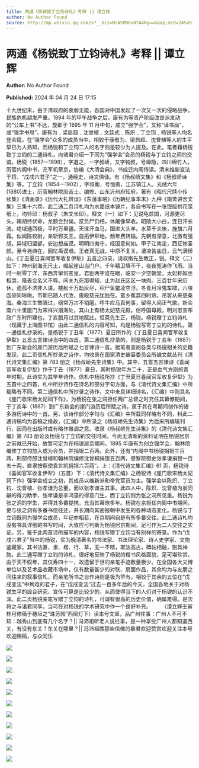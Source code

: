 ```yaml
---
title: 两通《杨锐致丁立钧诗札》考释 || 谭立辉
author: No Author Found
source: http://mp.weixin.qq.com/s?__biz=MzA5MDkxNTA4Ng==&amp;mid=2454915002&amp;idx=1&amp;sn=a8908515f1147facd1f1cacf545cf4bc&amp;chksm=87a3cfdbb0d446cd8f275b7b9d1895246695ee298a2897b7c7133f84a9d99326d5babf3d8d78&poc_token=HJ_Do2ejHyO-wNZGG8Q1S8FdPgy1YBBEob-nUEme
---
```


# 两通《杨锐致丁立钧诗札》考释 || 谭立辉

**Author:** No Author Found

**Published:** 2024 年 04 月 24 日 17:15

十九世纪末，由于清政府的衰弱无能，各国对中国发起了一次又一次的侵略战争，民族危机越发严重。1894 年的甲午战争之后，康有为等资产阶级改良派发动的“公车上书”不达，旋即于 1895 年 11 月中旬，成立“强学会”，又称“译书局”，或“强学书局”。康有为﹑梁启超﹑沈曾植﹑文廷式﹑陈炽﹑丁立钧﹑杨锐等人均名登会籍。在“强学会”众多的成员当中，相较于康有为、梁启超、沈曾植等人的生平早已为人熟知，而杨锐和丁立钧二人的名字则是较少为人提及。在此，笔者藉杨锐致丁立钧的二通诗札，向诸君介绍一下同为“强学会”会员的杨锐与丁立钧之间的交谊。杨锐（1857—1898），字退之，一字叔峤，又字钝叔，号蝉隐，四川绵竹人。历官内阁中书，充军机章京，协编《大清会典》，书成迁内阁侍读。清末维新变法干将、“戊戌六君子”之一。通经史，诗文俱佳。有《杨叔峤文集》和《杨叔峤诗集》等。丁立钧（1854—1902），字叔衡，号恒斋，江苏镇江人。光绪六年(1880)进士，历官翰林院庶吉士、编修、山东沂州府知府。著有《昭代尺牍小传续集》《清画录》《历代大礼辨误》《东藩事略》《历朝纪事本末》九种《南菁讲舍文集》三集十六卷。此二通二页诗札均为水墨纸本镜片，各自书写在一张饾版拱花笺纸上，均钤印：杨叔子（朱文长印）。释文（一）如下：见说龟兹国，河源更尽头。羯胡终伏命，龙额会封侯。贰负尸仍梏，休屠像早收。昭陵大小白，连日汗长流。绝域通西极，平时万里疆。天徕汗血马，国进大头羊。水草千夫帐，旌旗六月霜。似闻陈校尉，亲斩郅支王。自拓伊犁地，频年费转输。先朝有深意，北徼有强胡。异域归盟部，安边想庙谟。明明四夷守，经国意何如。甲子江南定，西征惨圣颜。至今尧典在，回忆禹谟艰。王者真无战，中原不复关。凄凉告庙日，云气满桥山。《丁丑夏日喜闻官军收复伊犁》五首之四录，请叔衡先生教正，锐。释文（二）如下：神州到海无尺土，崛起崖山当门户。千年精卫填不干，夜夜冤涛作飞雨。当时一舸零丁洋，东西奔窜何苍皇。君臣两字谁在眼，临安一夕空朝堂。太妃称奴丞相哭，降表佥名义不辱。间关九死那得知，止为赵氏区区一块肉。三百廿年宋历休，遗孤不济非人谋。楼舩十万劫灰尽，积尸鱼鳖凌空浮。冬青月冷鬼车啸，六陵函骨同啾啾。市朝已随人代改，废殿慈元犹独在。蛮乡蕉荔四时熟，吊客从来感桑海。桑海三生瞥眼过，纲常万古不销磨。呼牛应马真何事，留得人间正气歌。新会南六十里崖门为宋祥兴溺海处，其山上有杨太妃慈元殿，俗呼国母殿，明刘忠宣布政广东时所建也，丁亥腊月过其地赋此。恒斋先生正，杨锐。杨锐赠丁立钧诗札（现藏于上海图书馆）由此二通信札的内容可知，均是杨锐写寄丁立钧的诗札。第一通信札抄录的，是杨锐于丁丑年（1877）夏日所作的《丁丑夏日喜闻官军收复伊犁》五首五言律诗当中的四首。第二通信札抄录的，则是杨锐于丁亥年（1887）到广东新会的崖门游历后所赋之七言律诗一首。据笔者查阅各类与杨锐相关的史籍发现，此二页信札所抄录之诗作，均收录在国家清史编纂委员会所编文献丛刊《清代诗文集汇编》第 783 册之《杨叔峤先生诗集》中。其中，五首五言律诗《喜闻官军收复伊犁》作于丁丑（1877）夏日，其时杨锐年方二十，正是血气方刚的青年时期，此诗实为其早年诗作。信札中杨锐所抄《丁丑夏日喜闻官军收复伊犁》为五首中之四首，札中所抄诗作在诗名和部分字句方面，与《清代诗文集汇编》中所载略有不同。第二通信札中所抄录之诗作，文中未具详细诗名，《汇编》中则具名《崖门歌宋杨太妃祠下作》，为杨锐在张之洞担任两广总督之时充任其幕僚期间，于丁亥年（1887）到广东新会的崖门游历后所赋之诗，属于其在粤期间创作的诸多游历诗中的一首。另，该诗作部分字句与《汇编》中所载同样略有不同，料此二通诗稿均为首稿之缘故，《汇编》中所录之《杨叔峤先生诗集》为后来所编辑刊行，因而在出版时或有略作微调之意。收录《杨叔峤先生诗集》的《清代诗文集汇编》第 783 册论及杨锐与丁立钧的交往时间，今尚无清晰的资料证明在杨锐居京之前就已开始，故暂可定为在杨锐居京期间。1895 年康有为创立强学会，翰林院编修丁立钧加入成为会员，并捐银二百两。此外，还有“内阁中书杨锐捐银三百两，刑部侍郎沈曾植和翰林院编修沈曾桐捐银五百两，督察院御史张孝谦捐银一百五十两，直隶按察使袁世凯捐银六百两”。上：《清代诗文集汇编》61 页，杨锐诗《喜闻官军收复伊犁》（五首）下：《清代诗文集汇编》之杨锐诗《崖门歌宋杨太妃祠下作》强学会成立之初，其成员以维新派和帝党官员为主。强学会以陈炽、丁立钧、沈曾植、张孝谦为总董，而以张孝谦主其事。此四人中，陈炽、沈曾植为翁同龢的得力助手，张孝谦是李鸿藻的得意门生，而丁立钧则为张之洞所见重。杨锐为张之洞的学生，并得其多番提携，充当其幕僚多年。杨锐在京担任内阁中书期间，更与张之洞有多番书信往还，并长期向其密报朝中发生的各种动态变化。杨锐与丁立钧既同为强学会成员，年纪亦相若，在京期间自是有所多番交往。此二通诗札均没有书具详细的书写时间，大致应可判断为杨锐居京期间，足可作为二人交往之实证。另，鉴于此两首诗所描写的内容，杨锐写赠丁立钧当有别样的寄意。作为“戊戌六君子”当中的杨锐，实为晚清著名的书法家、书法理论家、诗人史学家、文物鉴藏家。其书法篆、隶、楷、行、草，无一不精，取法高古，碑帖相融，别具神韵。此二通写赠丁立钧的诗札，很好地反映了杨锐的楷书风格面貌，足可堪珍赏。由于天不假年，其仅寿四十一，故遗留于世的亲笔手迹数量极少。在全国各大文博单位以及艺术品收藏市场中，仅有数量甚少的对联、扇面作品，其余均为与友朋之间往来的叙事信札，而亲笔所书之自作诗则是极为罕有。相较于其余的五位在“戊戌变法”中殉难的君子，在“戊戌变法”过去一百多年后的今天，全国各地关于对杨锐生平的综合研究、宣传可算是比较少的，从而使得当下的人们对于杨锐的认识不深。此二页杨锐亲笔写赠丁立钧的诗札，可谓有很高的历史价值，确属难得。是次将之与诸君同享，当可在对杨锐的学术研究中作一个良好补充。       （谭立辉壬寅桂月修稿于穗垣之“珠芳园”西窗灯下）读本号文章，品广州往事：广州人不可不知：越秀山到底有几个名字？|| 冯沛祖听老人说往事，是一种享受广州人都知道西关，有没有东关？东关在哪里？|| 冯沛祖瞧那些信佛的暴君欢迎赞赏欢迎关注本号欢迎赐稿，与众同乐

![](https://mmbiz.qpic.cn/mmbiz_gif/bL2iaicTYdZn70AUXmgDEuO9wXqZ2PMFzmGIRJcdar1tottEfsIiauUJpHpGZqdeouCVvJclB953vL7ibmr8jsjYSg/640?wx_fmt=gif&from=appmsg)

![](https://mmbiz.qpic.cn/mmbiz_jpg/PJWG74pLsMZRmbdN1ZcFF5shc9nc8g2qv17sS7P3PVZZiaOjWUW4ialhgooyKqx14iatyP7LacvKIyV7lebtHdTKw/640?from=appmsg)

![](https://mmbiz.qpic.cn/mmbiz_jpg/PJWG74pLsMZRmbdN1ZcFF5shc9nc8g2qDicFO3uM0HicGTtBzmxD1JEicJtDeZQOSkHWDp4hEZdmd7czJXaJia3jQA/640?from=appmsg)

![](https://mmbiz.qpic.cn/mmbiz_gif/bL2iaicTYdZn70AUXmgDEuO9wXqZ2PMFzmGIRJcdar1tottEfsIiauUJpHpGZqdeouCVvJclB953vL7ibmr8jsjYSg/640?wx_fmt=gif&from=appmsg)

![](https://mmbiz.qpic.cn/mmbiz_jpg/PJWG74pLsMZRmbdN1ZcFF5shc9nc8g2qgMtXYnnCwQPZfdccCUdB0lVMlJ9gFpHETyXZ7icjCKyKq0R1ODEMXXg/640?from=appmsg)

![](https://mmbiz.qpic.cn/mmbiz_gif/bL2iaicTYdZn7ojbNlSXwega5gccSFG7qzGSsLGpiaAzaiaA8ISruibbq6FMganiblRaqEeULe6SrJBIOJdCzzZBCpjg/640?wx_fmt=gif&from=appmsg)

![](https://mmbiz.qpic.cn/mmbiz_png/bL2iaicTYdZn7ojbNlSXwega5gccSFG7qzkcFyUul3fwCWhKFKmgfxUOMsC8ecqp1ibB2DakdpWsb8RibVOKQNopJQ/640?wx_fmt=png&from=appmsg)

![](https://mmbiz.qpic.cn/mmbiz_jpg/PJWG74pLsMZRmbdN1ZcFF5shc9nc8g2qrrnlSe6m1Uic5iaRMX8BHEK63hWrZk4l3oU9Ag6zqD9hD3zCSUEMBJjA/640?from=appmsg)

![](https://mmbiz.qpic.cn/mmbiz_png/bL2iaicTYdZn59suHicr52QShFoFZy7PcEDmRgNgaVxNM1oaWicic6Aw6WhvUicNoEa6cxfcwbR2foHmcBASmuj1V2HA/640?wx_fmt=png&from=appmsg)

![](https://mmbiz.qpic.cn/mmbiz_jpg/PJWG74pLsMZRmbdN1ZcFF5shc9nc8g2qd6hscCuQVqTXOyWBSteibpFlhdwYAIH5Wd6FVMOkPC9sxxdqry4IBeg/640?from=appmsg)

![](https://mmbiz.qpic.cn/mmbiz_png/bL2iaicTYdZn59suHicr52QShFoFZy7PcEDmm15a1F32OEp097Ybx3noicLbLiaRLgSWBcTGEagA0AoqgCk8UmpkG1w/640?wx_fmt=png&from=appmsg)
